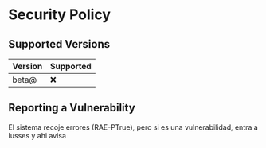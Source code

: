 # Security Policy

## Supported Versions


| Version | Supported          |
| ------- | ------------------ |
| beta@   | :x:                |

## Reporting a Vulnerability

El sistema recoje errores (RAE-PTrue), pero si es una vulnerabilidad, entra a Iusses y ahi avisa
